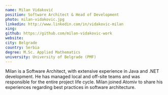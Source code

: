 ```yaml
---
name: Milan Vidaković
position: Software Architect & Head of Development
photo: milan-vidakovic.jpg
linkedin: http://www.linkedin.com/in/vidakovic-milan
xing: 
github: https://github.com/milan-vidakovic-work
website: 
city: Belgrade
country: Serbia
degree: M.Sc. Applied Mathematics
university: University of Belgrade (PMF)
---
```

Milan is a Software Architect, with extensive experience in Java and .NET development. He has managed local and off-site teams and was responsible for the entire project life cycle. Milan joined Atomiv to share his experiences regarding best practices in software architecture.